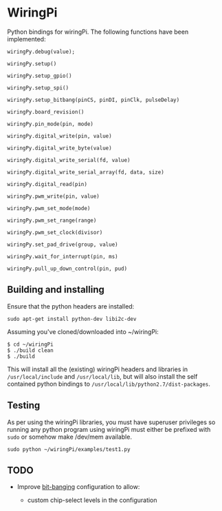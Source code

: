 WiringPi
========
Python bindings for wiringPi. The following functions have been implemented:

    wiringPy.debug(value);

    wiringPy.setup()
    
    wiringPy.setup_gpio()

    wiringPy.setup_spi()

    wiringPy.setup_bitbang(pinCS, pinDI, pinClk, pulseDelay)

    wiringPy.board_revision()

    wiringPy.pin_mode(pin, mode)

    wiringPy.digital_write(pin, value)
    
    wiringPy.digital_write_byte(value)

    wiringPy.digital_write_serial(fd, value)

    wiringPy.digital_write_serial_array(fd, data, size)

    wiringPy.digital_read(pin)

    wiringPy.pwm_write(pin, value)

    wiringPy.pwm_set_mode(mode)

    wiringPy.pwm_set_range(range)

    wiringPy.pwm_set_clock(divisor)

    wiringPy.set_pad_drive(group, value)

    wiringPy.wait_for_interrupt(pin, ms)

    wiringPy.pull_up_down_control(pin, pud)

Building and installing
-----------------------
Ensure that the python headers are installed:

    sudo apt-get install python-dev libi2c-dev

Assuming you've cloned/downloaded into ~/wiringPi:

    $ cd ~/wiringPi
    $ ./build clean
    $ ./build
 
This will install all the (existing) wiringPi headers and libraries in
`/usr/local/include` and `/usr/local/lib`, but will also install the
self contained python bindings to `/usr/local/lib/python2.7/dist-packages`.

Testing
-------
As per using the wiringPi libraries, you must have superuser privileges
so running any python program using wiringPi must either be prefixed with
`sudo` or somehow make /dev/mem available.

    sudo python ~/wiringPi/examples/test1.py

TODO
----
* Improve [bit-banging](https://en.wikipedia.org/wiki/Bit-banging)
  configuration to allow:
  
  - custom chip-select levels in the configuration

